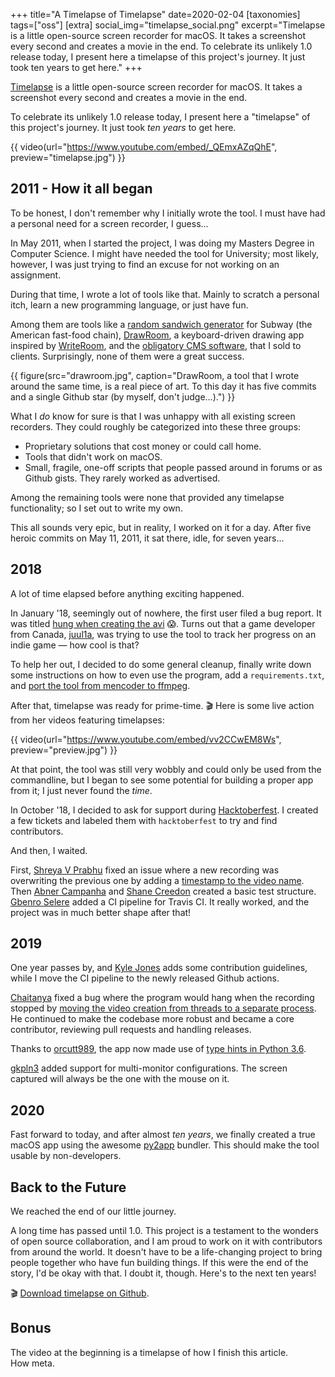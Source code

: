 +++
title="A Timelapse of Timelapse"
date=2020-02-04
[taxonomies]
tags=["oss"]
[extra]
social_img="timelapse_social.png"
excerpt="Timelapse is a little open-source screen recorder for macOS. It takes a screenshot every second and creates a movie in the end. To celebrate its unlikely 1.0 release today, I present here a timelapse of this project's journey. It just took ten years to get here."
+++

[Timelapse](https://github.com/mre/timelapse) is a little open-source screen
recorder for macOS. It takes a screenshot every second and creates a movie in
the end.

To celebrate its unlikely 1.0 release today, I present here a "timelapse" of
this project's journey. It just took _ten years_ to get here.

{{ video(url="https://www.youtube.com/embed/_QEmxAZqQhE", preview="timelapse.jpg") }}

## 2011 - How it all began

To be honest, I don't remember why I initially wrote the tool. I must have had a
personal need for a screen recorder, I guess...

In May 2011, when I started the project, I was doing my Masters Degree in
Computer Science. I might have needed the tool for University; most likely,
however, I was just trying to find an excuse for not working on an assignment.

During that time, I wrote a lot of tools like that. Mainly to scratch a personal
itch, learn a new programming language, or just have fun.

Among them are tools like a [random sandwich
generator](https://github.com/mre/ihatesubways) for Subway (the American
fast-food chain), [DrawRoom](https://github.com/mre/DrawRoom), a keyboard-driven
drawing app inspired by
[WriteRoom](http://www.hogbaysoftware.com/products/writeroom), and the
[obligatory CMS software](https://github.com/mre/Creamy), that I sold to
clients. Surprisingly, none of them were a great success.

{{ figure(src="drawroom.jpg", caption="DrawRoom, a tool that I wrote around the same time, is a real piece of art. To this day it has five commits and a single Github star (by myself, don't judge...).") }}

What I _do_ know for sure is that I was unhappy with all existing screen
recorders. They could roughly be categorized into these three groups:

- Proprietary solutions that cost money or could call home.
- Tools that didn't work on macOS.
- Small, fragile, one-off scripts that people passed around in forums or as
  Github gists. They rarely worked as advertised.

Among the remaining tools were none that provided any timelapse functionality;
so I set out to write my own.

This all sounds very epic, but in reality, I worked on it for a day. After five
heroic commits on May 11, 2011, it sat there, idle, for seven years...

## 2018

A lot of time elapsed before anything exciting happened.

In January '18, seemingly out of nowhere, the first user filed a bug report. It
was titled [hung when creating the
avi](https://github.com/mre/timelapse/issues/1) 😱. Turns out that a game
developer from Canada,
[juul1a](https://www.youtube.com/channel/UCs2DJ9xpGic1pQkWNMwAUHw), was trying
to use the tool to track her progress on an indie game &mdash; how cool is that?

To help her out, I decided to do some general cleanup, finally write down some
instructions on how to even use the program, add a `requirements.txt`, and [port
the tool from mencoder to
ffmpeg](https://github.com/mre/timelapse/commit/0b43515037670604143bf3b3eb06061ecfbbe108).

After that, timelapse was ready for prime-time. 🎬 Here is some live action from
her videos featuring timelapses:

{{ video(url="https://www.youtube.com/embed/vv2CCwEM8Ws", preview="preview.jpg") }}

At that point, the tool was still very wobbly and could only be used from the
commandline, but I began to see some potential for building a proper app from
it; I just never found the _time_.

In October '18, I decided to ask for support during
[Hacktoberfest](https://hacktoberfest.digitalocean.com/details/). I created a few
tickets and labeled them with `hacktoberfest` to try and find contributors.

And then, I waited.

First, [Shreya V Prabhu](https://github.com/ShreyaPrabhu) fixed an issue where a
new recording was overwriting the previous one by adding a [timestamp to the
video name](https://github.com/mre/timelapse/pull/3). Then [Abner
Campanha](https://github.com/abnerpc) and [Shane
Creedon](https://github.com/ShaneCreedon) created a basic test structure.
[Gbenro Selere](https://github.com/seleregb) added a CI pipeline for Travis CI.
It really worked, and the project was in much better shape after that!

## 2019

One year passes by, and [Kyle Jones](https://github.com/Kerl1310) adds some
contribution guidelines, while I move the CI pipeline to the newly released
Github actions.

[Chaitanya](https://github.com/cmangla) fixed a bug where the program would hang when
the recording stopped by [moving the video creation from threads to a separate
process](https://github.com/mre/timelapse/pull/24). He continued to make the
codebase more robust and became a core contributor, reviewing pull requests and
handling releases.

Thanks to [orcutt989](https://github.com/orcutt989), the app now made use of
[type hints in Python 3.6](https://github.com/mre/timelapse/pull/33).

[gkpln3](https://github.com/gkpln3) added support for multi-monitor
configurations. The screen captured will always be the one with the mouse on it.

## 2020

Fast forward to today, and after almost _ten years_, we finally created a true
macOS app using the awesome [py2app](https://github.com/ronaldoussoren/py2app)
bundler. This should make the tool usable by non-developers.

## Back to the Future

We reached the end of our little journey.

A long time has passed until 1.0. This project is a testament to the wonders of
open source collaboration, and I am proud to work on it with contributors from
around the world. It doesn't have to be a life-changing project to bring people
together who have fun building things. If this were the end of the story, I'd be
okay with that. I doubt it, though. Here's to the next ten years!

🎬 [Download timelapse on Github](https://github.com/mre/timelapse).

## Bonus

The video at the beginning is a timelapse of how I finish this article.  
How meta.

